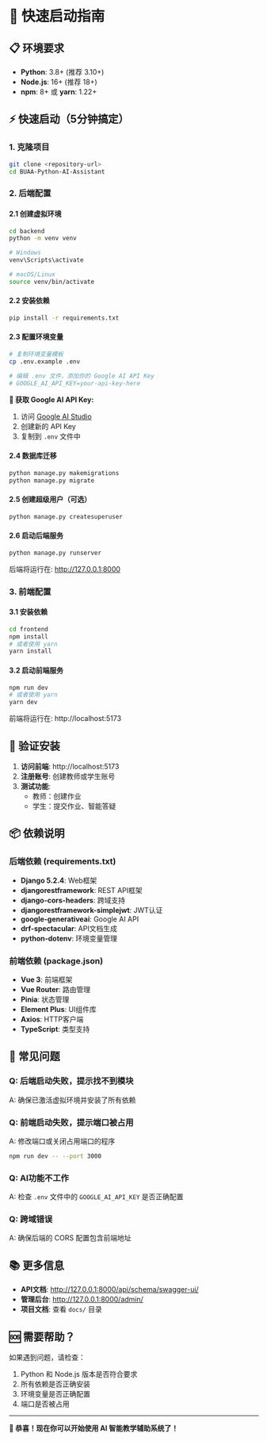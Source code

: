 # 🚀 快速启动指南

## 📋 环境要求

- **Python**: 3.8+ (推荐 3.10+)
- **Node.js**: 16+ (推荐 18+)
- **npm**: 8+ 或 **yarn**: 1.22+

## ⚡ 快速启动（5分钟搞定）

### 1. 克隆项目
```bash
git clone <repository-url>
cd BUAA-Python-AI-Assistant
```

### 2. 后端配置

#### 2.1 创建虚拟环境
```bash
cd backend
python -m venv venv

# Windows
venv\Scripts\activate

# macOS/Linux
source venv/bin/activate
```

#### 2.2 安装依赖
```bash
pip install -r requirements.txt
```

#### 2.3 配置环境变量
```bash
# 复制环境变量模板
cp .env.example .env

# 编辑 .env 文件，添加你的 Google AI API Key
# GOOGLE_AI_API_KEY=your-api-key-here
```

**🔑 获取 Google AI API Key:**
1. 访问 [Google AI Studio](https://aistudio.google.com/app/apikey)
2. 创建新的 API Key
3. 复制到 `.env` 文件中

#### 2.4 数据库迁移
```bash
python manage.py makemigrations
python manage.py migrate
```

#### 2.5 创建超级用户（可选）
```bash
python manage.py createsuperuser
```

#### 2.6 启动后端服务
```bash
python manage.py runserver
```
后端将运行在: http://127.0.0.1:8000

### 3. 前端配置

#### 3.1 安装依赖
```bash
cd frontend
npm install
# 或者使用 yarn
yarn install
```

#### 3.2 启动前端服务
```bash
npm run dev
# 或者使用 yarn
yarn dev
```
前端将运行在: http://localhost:5173

## 🎯 验证安装

1. **访问前端**: http://localhost:5173
2. **注册账号**: 创建教师或学生账号
3. **测试功能**: 
   - 教师：创建作业
   - 学生：提交作业、智能答疑

## 📦 依赖说明

### 后端依赖 (requirements.txt)
- **Django 5.2.4**: Web框架
- **djangorestframework**: REST API框架
- **django-cors-headers**: 跨域支持
- **djangorestframework-simplejwt**: JWT认证
- **google-generativeai**: Google AI API
- **drf-spectacular**: API文档生成
- **python-dotenv**: 环境变量管理

### 前端依赖 (package.json)
- **Vue 3**: 前端框架
- **Vue Router**: 路由管理
- **Pinia**: 状态管理
- **Element Plus**: UI组件库
- **Axios**: HTTP客户端
- **TypeScript**: 类型支持

## 🔧 常见问题

### Q: 后端启动失败，提示找不到模块
A: 确保已激活虚拟环境并安装了所有依赖

### Q: 前端启动失败，提示端口被占用
A: 修改端口或关闭占用端口的程序
```bash
npm run dev -- --port 3000
```

### Q: AI功能不工作
A: 检查 `.env` 文件中的 `GOOGLE_AI_API_KEY` 是否正确配置

### Q: 跨域错误
A: 确保后端的 CORS 配置包含前端地址

## 📚 更多信息

- **API文档**: http://127.0.0.1:8000/api/schema/swagger-ui/
- **管理后台**: http://127.0.0.1:8000/admin/
- **项目文档**: 查看 `docs/` 目录

## 🆘 需要帮助？

如果遇到问题，请检查：
1. Python 和 Node.js 版本是否符合要求
2. 所有依赖是否正确安装
3. 环境变量是否正确配置
4. 端口是否被占用

---

**🎉 恭喜！现在你可以开始使用 AI 智能教学辅助系统了！**
